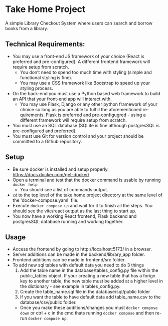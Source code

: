 # Take Home Project

A simple Library Checkout System where users can search and borrow books from a library.

## Technical Requirements:

- You may use a front-end JS framework of your choice (React is preferred and pre-configured). A different frontend framework will require setup from scratch.
  - You don’t need to spend too much time with styling (simple and functional styling is fine).
  - You may use a CSS framework like Bootstrap to speed up your styling process.
- On the back-end you must use a Python based web framework to build an API that your front-end app will interact with.
  - You may use Flask, Django or any other python framework of your choice so long as you are able to fulfill the aforementioned re-quirements. Flask is preferred and pre-configugred - using a different framework will require setup from scratch.
- You must use an SQL database (SQLite is fine although postgresSQL is pre-configured and preferred).
- You must use Git for version control and your project should be committed to a Github repository.

## Setup

- Be sure docker is installed and setup properly. https://docs.docker.com/get-docker/
- Open a terminal and test that the docker command is usable by running `docker help`
  - You should see a list of commands output.
- `cd` to the top level of the take home project directory at the same level of the 'docker-compose.yaml' file.
- Execute `docker compose up` and wait for it to finish all the steps. You should see the vite/react output as the last thing to start up.
- You now have a working React frontend, Flask backend and postgresSQL database running and working together.

## Usage
- Access the frontend by going to http://localhost:5173/ in a browser.
- Server additions can be made in the backend/library_app folder.
- Frontend additions can be made in frontend/src folder.
- To add new sql tables with default data you need to do 3 things
  1. Add the table name in the database/tables_config.py file within the public_tables object. If your creating a new table that has a forign key to another table, the new table must be added at a higher level in the dictionary - see example in tables_config.py.
  2. Create the table_name.sql file in the database/sql/public folder
  3. If you want the table to have default data add table_name.csv to the database/csv/public folder.
  - Once you make these additions/changes you must `docker compose down` or ctrl + c in the cmd thats running `docker compose` and then re-run `docker compose up`.

